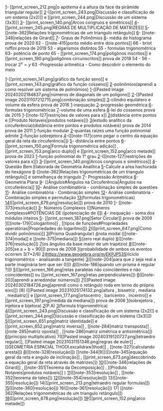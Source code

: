 
[1](https://www.qconcursos.com/questoes-militares/questoes/ae1edea0-55)- [[print_screen_212.png|o apótema é a altura da face da pirâmide triangular regular]] 
[2](https://www.qconcursos.com/questoes-militares/questoes/2586276c-4e)-[[print_screen_243.png|Discussão e classificação de um sistema (2x2)]] e [[print_screen_244.png|Discussão de um sistema (3x3)]]
[3](https://www.qconcursos.com/questoes-militares/questoes/2599174b-4e)- [[print_screen_140.png|Arcos congruos e simétricos]]
[4](https://www.qconcursos.com/questoes-militares/questoes/25b8c262-4e)-[[print_screen_245.png|REGRAS DE MULTIPLICAÇÃO DE MATRIZES]]
[5](https://brainly.com.br/tarefa/21576246#:~:text=O%20valor%20de%20n%20%C3%A9%20b)- [[note-362|Relações trigonométricas de um triangulo retângulo]]
[6](https://www.qconcursos.com/questoes-militares/questoes/fe1dcdf2-7e)- [[note-346|relações de Girard]]
[7](https://www.qconcursos.com/questoes-militares/questoes/45ee02a5-49)- Graus de Polinômios
[8](https://www.qconcursos.com/questoes-militares/questoes/fe0b6c24-7e)- média de histograma
prova de 2020
62 - [[note-415|ponto médio entre dois pontos]]
66 - briot ruffini
prova de 2019
53 - algarismos distintos
55 - formulas trigonométrica
63- potência de ponto
65 - [[print_screen_174.png|poligônos inscritos]] e [[print_screen_180.png|poligônos circunscritos]]
prova de 2018
54 - 
56 - trocar $2^{x}=y$
63 -Progressão aritmética - Como descobrir o elemento do meio

[1](https://www.qconcursos.com/questoes-militares/questoes/3e55d2fc-3b)-[[print_screen_141.png|gráfico da função seno]] e [[print_screen_143.png|gráfico da função cosseno]]
[2](https://www.qconcursos.com/questoes-militares/questoes/5b251d62-3d)-polinômios(aprendi a como resolver um sistema de polinômios)
[1](https://www.qconcursos.com/questoes-militares/questoes/5b30af15-3d)-[[Pasted image 20240202184837.png|números de diagonais de um poligono]]
[2](https://www.qconcursos.com/questoes-militares/questoes/b8add7c7-3d)-[[Pasted image 20231107212715.png|combinação simples]]
[3](https://www.qconcursos.com/questoes-militares/questoes/5b20c6ca-3d)-cilindro equilátero e volume da esfera
prova de 2016
[1](https://www.qconcursos.com/questoes-militares/questoes/7dde27f8-3a)-inequação 
[2](https://www.qconcursos.com/questoes-militares/questoes/7de8f92f-3a)-progressão geométrica
[6](https://www.qconcursos.com/questoes-militares/questoes/85275445-53)-formulas trigonométricas
[7](https://www.qconcursos.com/questoes-militares/questoes/7e13fff4-3a)-volume de uma esfera
[8](https://www.qconcursos.com/questoes-militares/questoes/7e4b03e3-3a)-lei do cossenos
prova de 2015
[1](https://www.qconcursos.com/questoes-militares/questoes/88b5051e-dc)-[[note-127|restrições de valores para x]]
[2](https://www.qconcursos.com/questoes-militares/questoes/b57d919e-55)(distância entre pontos e [[Produto Notaveis|produtos notáveis]])
[3](https://www.qconcursos.com/questoes-militares/questoes/b590aac0-55)(estudo analítico da circuferência)(distância entre pontos e produtos notáveis)
prova de 2014
prova de 2011
[1](https://www.qconcursos.com/questoes-militares/questoes/adbc4f5d-55)-função modular
[2](https://www.qconcursos.com/questoes-militare/questoes/adcf7f97-55)-quantas raizes uma função polinomial admite
[3](https://www.qconcursos.com/questoes-militares/questoes/adf246e4-55)-função sobrejetora
[4](https://www.qconcursos.com/questoes-militares/questoes/ae066507-55)-([[note-117|como pegar o centro da equação geral da reta da circuferência]])
[5](https://www.qconcursos.com/questoes-militares/questoes/ae16fcce-55)- distância entre pontos
[6](https://www.qconcursos.com/questoes-militares/questoes/7c9d4c07-58)- [[print_screen_150.png|Formula trigonométrica adição]] , [[print_screen_153.png|arco duplo]] e [[print_screen_152.png|arco metade]]
prova de 2023
[1](https://www.qconcursos.com/questoes-militares/questoes/5ad19354-16)-função polinomial do 1° grau
[2](https://www.youtube.com/watch?v=OakQs52IE2s)-([[note-127|restrições de valores para x]])
[3](https://www.qconcursos.com/questoes-militares/questoes/5adcaf54-16)-[[print_screen_140.png|Arcos congruos e simétricos]]
[4](https://www.qconcursos.com/questoes-militares/questoes/5adf51fa-16)-Questão Bem Elaborada de Geometria Analítica
[5](https://www.qconcursos.com/questoes-militares/questoes/5aedf56e-16)-Calcule a aŕea hachurada do hexágono 
[6](https://www.qconcursos.com/questoes-militares/questoes/5af09bec-16)-[[note-362|Relações trigonométricas de um triangulo retângulo]] e semelhança de triangulo 
[7](https://www.qconcursos.com/questoes-militares/questoes/5af629f6-16)- Progressão Aritmética
[8](https://www.qconcursos.com/questoes-militares/questoes/5aff4fe2-16)- Geometria Plana
[9](https://www.qconcursos.com/questoes-militares/questoes/5b04a469-16)- [[Ângulos#Ângulos na Circuferência|Ângulos na circuferência]]
[10](https://www.qconcursos.com/questoes-de-concursos/questoes/0923395e-d0)- Análise comibinatória - combinação simples de questões
[11](https://www.qconcursos.com/questoes-militares/questoes/5b0c7f85-16)- Análise combinatória - Combinação simples
[12](https://www.qconcursos.com/questoes-militares/questoes/5b122d7d-16)- Análise combinatória - Combinação simples e permutação
[13](https://militares.estrategia.com/public/questoes/cos-x-0-8-enta-valor-1173579503a/)(formulas trigonométricas)
[14](https://www.qconcursos.com/questoes-militares/questoes/5b0731b4-16)([[print_screen_679.png|resolução]])
prova de 2010
[1](https://www.qconcursos.com/questoes-militares/questoes/c7a60f94-59)- [[note-373|resolução]]
[3](https://www.qconcursos.com/questoes-militares/questoes/c7c7d954-59)- Números Complexos ([[Números Complexos#POTÊNCIAS DE i|potencíação de i]])
[4](https://www.qconcursos.com/questoes-militares/questoes/c7d8252a-59)- inequação - soma dos môdulos inteiros
[5](https://www.qconcursos.com/questoes-militares/questoes/c7e886c9-59)- [[print_screen_187.png|Setor Circular]]
prova de 2009
[1](https://militares.estrategia.com/public/questoes/x-y-sa-numeros-reais24ccc9c8e0/)([[note-179|Cologaritmo]] , [[tipos de funções#Propriedades operatórias|Propriedades do logaritmo]])
[2](https://militares.estrategia.com/public/questoes/dividir-x5-3x4-2x2-x-52331ad6f4e/)([[print_screen_647.png|Como dividir polinômios)]]
[3](https://www.youtube.com/watch?v=JqTikKf9sv8)(Prisma Quadrangular)
[4](https://militares.estrategia.com/public/questoes/5a-serie-Colegio-X66d96c9d74/)nota modal ([[note-374|moda]] e [[note-375|mediana]])
[5](https://militares.estrategia.com/public/questoes/f-x-mx2-2m-1-x-m-2389e5dac7e/)(zero real duplo)
[6](https://militares.estrategia.com/public/questoes/Quatro-numeros50162aa7b5/)([[note-376|resolução]])
[7](https://www.youtube.com/watch?v=lB1qcH1v_FA)(os ângulos da base maior de um trapézio)
[8](https://www.youtube.com/watch?v=GkGzP1hb9F0)([[note-205|se a + b = 90]])
prova de 2008
[1](https://militares.estrategia.com/public/questoes/urna-contem-3-bolas32eed1490e/)(probabilidade de ambos os eventos ocorrem 3/7*2/6)
[2](https://militares.estrategia.com/public/questoes/Comparando-tg-20deg-tg950159ce4/)(https://www.geogebra.org/m/EKPJP535)(ciclo trigonométrico - analisando a tangente)
[3](https://militares.estrategia.com/public/questoes/Dado-x-para-que-numero29880c1b4e/)([[note-204|para que z seja real a parte imaginária tem que ser 0]])
[4]()([[note-186|quando um prisma é regular ?]])
[5]()([[print_screen_166.png|retas paralelas não coincidentes e não coincidentes]] ou [[print_screen_167.png|retas perpendiculares]]) 
[6](https://militares.estrategia.com/public/questoes/r-x-6y-2-0-s-8x-t-1-y30007348a8/)([[note-203|aprendi a arredondar números]])
[7](https://militares.estrategia.com/public/questoes/retangulo-lados-2m-5m249588e67f/)([[Pasted image 20240302184726.png|aprendi como o retângulo roda em torno do próprio eixo]])
[8] ([[Pasted image 20231025174132.png|altura , bissetriz , mediana , mediatriz]] e [[print_screen_177.png|ortocentro , baricentro , incentro]] e [[print_screen_197.png|medida da mediana]])
prova de 2006
[1](https://militares.estrategia.com/public/questoes/f-n-define-funca-f-N-N2033d30eb3/)(sobrejetora , injetora e bijetora)
[2](https://brainly.com.br/tarefa/10538331)(P.A)
[3](https://militares.estrategia.com/public/questoes/x-1-degQ-cos-x-3-813469539d7/)(formula trigonométrica)
[4]()([[print_screen_243.png|Discussão e classificação de um sistema (2x2)]] e [[print_screen_244.png|Discussão e classificação de um sistema (3x3)]])
[5]()([[print_screen_651.png|matriz identidade]] e [[print_screen_652.png|matriz inversa]] , [[note-284|matriz transposta]] , [[note-285|matriz oposta]] , [[note-286|matriz simétrica e antisimétrica]])
[6](https://militares.estrategia.com/public/questoes/existem-k-maneiras71a177a389/)(princípio multiplicativo)
7([[Pasted image 20240319120727.png|tetraedro regular]], [[Pasted image 20231031151346.png|regras de euler]] , [[GEOMETRIA ESPACIAL THODI.excalidraw|thodi]] , [[note-327|calculando aresta]])
[8]()([[note-328|resolução]])
[[note-344|9]]([[note-345|equação geral da reta e angulo de inclinação]] , [[print_screen_673.png|descobrindo a equação geral da reta através de matrizes]])
[10](https://militares.estrategia.com/public/questoes/equaca-cujas-raizes-sa338445739e/#:~:text=O%20valor%20de%20%7Ca%20%2B%20b%7C%20%C3%A9&text=2.&text=3.)([[note-346|relações de Girard]] , [[note-351|Teorema da Decomposição]] ,  [[Produto Notaveis|produtos notáveis]] )
[11]()([[note-353|resolução]] , [[note-352|teorema de tales]])
[12]()([[note-354|resolução]])
13([[note-355|resolução]])
14([[print_screen_213.png|tetraedro regular formulas]])
[15]()([[note-360|resolução]])
16([[note-361|resolução]])
17( [[note-362|Relações trigonométricas de um triangulo retângulo]])
[18](https://militares.estrategia.com/public/questoes/pentagono-regular17b30947b3/)([[print_screen_678.png|resolução]])
[19](https://www.qconcursos.com/questoes-militares/questoes/5ae24f77-16)([[print_screen_152.png|arco metade]])

